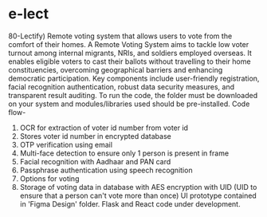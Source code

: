 # e-lect
80-Lectify) Remote voting system that allows users to vote from the comfort of their homes.
A Remote Voting System aims to tackle low voter turnout among internal migrants, NRIs, and soldiers employed overseas. It enables eligible voters to cast their ballots without travelling to their home constituencies, overcoming geographical barriers and enhancing democratic participation. Key components include user-friendly registration, facial recognition authentication, robust data security measures, and transparent result auditing.
To run the code, the folder must be downloaded on your system and modules/libraries used should be pre-installed.
Code flow- 
1. OCR for extraction of voter id number from voter id
2. Stores voter id number in encrypted database
3. OTP verification using email
4. Multi-face detection to ensure only 1 person is present in frame
5. Facial recognition with Aadhaar and PAN card
6. Passphrase authentication using speech recognition
7. Options for voting
8. Storage of voting data in database with AES encryption with UID (UID to ensure that a person can't vote more than once)
UI prototype contained in 'Figma Design' folder. Flask and React code under development.
